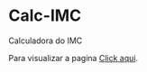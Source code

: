 # Calc-IMC
Calculadora do IMC
<p>Para visualizar a pagina <a href="https://weslleyg2.github.io/Calc-IMC/">Click aqui</a>.</p>

